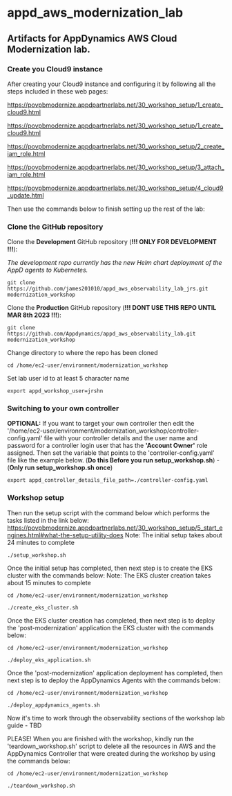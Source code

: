 # appd_aws_modernization_lab

## Artifacts for AppDynamics AWS Cloud Modernization lab.

### Create you Cloud9 instance
After creating your Cloud9 instance and configuring it by following all the steps included in these web pages:

https://povpbmodernize.appdpartnerlabs.net/30_workshop_setup/1_create_cloud9.html

https://povpbmodernize.appdpartnerlabs.net/30_workshop_setup/1_create_cloud9.html

https://povpbmodernize.appdpartnerlabs.net/30_workshop_setup/2_create_iam_role.html

https://povpbmodernize.appdpartnerlabs.net/30_workshop_setup/3_attach_iam_role.html

https://povpbmodernize.appdpartnerlabs.net/30_workshop_setup/4_cloud9_update.html


Then use the commands below to finish setting up the rest of the lab:

### Clone the GitHub repository

Clone the **Development** GitHub repository (**!!! ONLY FOR DEVELOPMENT !!!**):

*The development repo currently has the new Helm chart deployment of the AppD agents to Kubernetes.*

```
git clone https://github.com/james201010/appd_aws_observability_lab_jrs.git modernization_workshop
```

Clone the **Production** GitHub repository (**!!! DONT USE THIS REPO UNTIL MAR 8th 2023 !!!**):

```
git clone https://github.com/Appdynamics/appd_aws_observability_lab.git modernization_workshop
```

Change directory to where the repo has been cloned

```
cd /home/ec2-user/environment/modernization_workshop
```


Set lab user id to at least 5 character name
```
export appd_workshop_user=jrshn
```

### Switching to your own controller

**OPTIONAL:** If you want to target your own controller then edit the '/home/ec2-user/environment/modernization_workshop/controller-config.yaml' file with your controller details and the user name and password for a controller login user that has the **'Account Owner'** role assigned.  Then set the variable that points to the 'controller-config.yaml' file like the example below. (**Do this Before you run setup_workshop.sh**) - (**Only run setup_workshop.sh once**)

```
export appd_controller_details_file_path=./controller-config.yaml
```

### Workshop setup
Then run the setup script with the command below which performs the tasks listed in the link below:
https://povpbmodernize.appdpartnerlabs.net/30_workshop_setup/5_start_engines.html#what-the-setup-utility-does
Note: The initial setup takes about 24 minutes to complete

```
./setup_workshop.sh
```

Once the initial setup has completed, then next step is to create the EKS cluster with the commands below:
Note: The EKS cluster creation takes about 15 minutes to complete

```
cd /home/ec2-user/environment/modernization_workshop

./create_eks_cluster.sh
```

Once the EKS cluster creation has completed, then next step is to deploy the 'post-modernization' application the EKS cluster with the commands below:

```
cd /home/ec2-user/environment/modernization_workshop

./deploy_eks_application.sh
```

Once the 'post-modernization' application deployment has completed, then next step is to deploy the AppDynamics Agents with the commands below:

```
cd /home/ec2-user/environment/modernization_workshop

./deploy_appdynamics_agents.sh
```

Now it's time to work through the observability sections of the workshop lab guide - TBD




PLEASE! When you are finished with the workshop, kindly run the 'teardown_workshop.sh' script to delete all the resources in AWS and the AppDynamics Controller that were created during the workshop by using the commands below:

```
cd /home/ec2-user/environment/modernization_workshop

./teardown_workshop.sh
```

